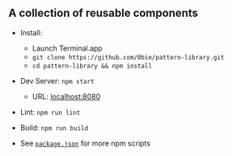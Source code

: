 ## A collection of reusable components

- Install:
  - Launch Terminal.app
  - `git clone https://github.com/0bie/pattern-library.git`
  - `cd pattern-library && npm install`

- Dev Server: `npm start`

  - URL: [localhost:8080](http://localhost:8080)

- Lint: `npm run lint`

- Build: `npm run build`

- See [`package.json`](https://github.com/0bie/pattern-library/blob/master/package.json) for more npm scripts